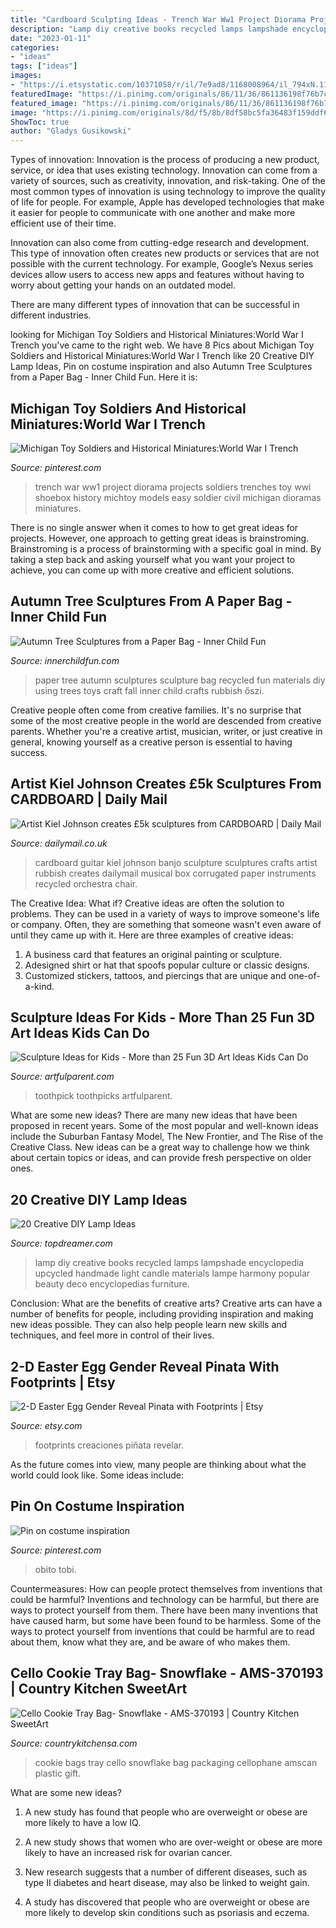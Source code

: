 ```yaml
---
title: "Cardboard Sculpting Ideas - Trench War Ww1 Project Diorama Projects Soldiers Trenches Toy Wwi Shoebox History Michtoy Models Easy Soldier Civil Michigan Dioramas Miniatures"
description: "Lamp diy creative books recycled lamps lampshade encyclopedia upcycled handmade light candle materials lampe harmony popular beauty deco encyclopedias furniture"
date: "2023-01-11"
categories:
- "ideas"
tags: ["ideas"]
images:
- "https://i.etsystatic.com/10371058/r/il/7e9ad8/1168008964/il_794xN.1168008964_m2q9.jpg"
featuredImage: "https://i.pinimg.com/originals/86/11/36/861136198f76b7c1b0dc07b4f49955d6.png"
featured_image: "https://i.pinimg.com/originals/86/11/36/861136198f76b7c1b0dc07b4f49955d6.png"
image: "https://i.pinimg.com/originals/8d/f5/8b/8df58bc5fa36483f159ddf63514634b5.jpg"
ShowToc: true
author: "Gladys Gusikowski"
---
```



Types of innovation:
Innovation is the process of producing a new product, service, or idea that uses existing technology. Innovation can come from a variety of sources, such as creativity, innovation, and risk-taking. 
One of the most common types of innovation is using technology to improve the quality of life for people. For example, Apple has developed technologies that make it easier for people to communicate with one another and make more efficient use of their time. 

Innovation can also come from cutting-edge research and development. This type of innovation often creates new products or services that are not possible with the current technology. For example, Google’s Nexus series devices allow users to access new apps and features without having to worry about getting your hands on an outdated model. 

There are many different types of innovation that can be successful in different industries.

	

		
looking for Michigan Toy Soldiers and Historical Miniatures:World War I Trench you've came to the right web. We have 8 Pics about Michigan Toy Soldiers and Historical Miniatures:World War I Trench like 20 Creative DIY Lamp Ideas, Pin on costume inspiration and also Autumn Tree Sculptures from a Paper Bag - Inner Child Fun. Here it is:
		
    
## Michigan Toy Soldiers And Historical Miniatures:World War I Trench

<img loading=lazy src="https://i.pinimg.com/originals/8d/f5/8b/8df58bc5fa36483f159ddf63514634b5.jpg" onerror="this.onerror=null;this.src='https://tse4.mm.bing.net/th?id=OIP.2BDNGOcG2sYLkbTLrXxDPgAAAA&amp;pid=15.1';" alt="Michigan Toy Soldiers and Historical Miniatures:World War I Trench">

_Source: pinterest.com_

>trench war ww1 project diorama projects soldiers trenches toy wwi shoebox history michtoy models easy soldier civil michigan dioramas miniatures. 

	

There is no single answer when it comes to how to get great ideas for projects. However, one approach to getting great ideas is brainstroming. Brainstroming is a process of brainstorming with a specific goal in mind. By taking a step back and asking yourself what you want your project to achieve, you can come up with more creative and efficient solutions.

    
## Autumn Tree Sculptures From A Paper Bag - Inner Child Fun

<img loading=lazy src="https://innerchildfun.com/wp-content/uploads/2013/09/falltreesculpture2.jpg" onerror="this.onerror=null;this.src='https://tse1.mm.bing.net/th?id=OIP.rXstRrsefgUHTJviqrEz7AHaHa&amp;pid=15.1';" alt="Autumn Tree Sculptures from a Paper Bag - Inner Child Fun">

_Source: innerchildfun.com_

>paper tree autumn sculptures sculpture bag recycled fun materials diy using trees toys craft fall inner child crafts rubbish őszi. 

	

Creative people often come from creative families. It's no surprise that some of the most creative people in the world are descended from creative parents. Whether you're a creative artist, musician, writer, or just creative in general, knowing yourself as a creative person is essential to having success.

    
## Artist Kiel Johnson Creates £5k Sculptures From CARDBOARD | Daily Mail

<img loading=lazy src="http://i.dailymail.co.uk/i/pix/2012/01/31/article-0-118860CE000005DC-975_634x999.jpg" onerror="this.onerror=null;this.src='https://tse1.mm.bing.net/th?id=OIP.k4wGqUI6HuN3KmZrpBwgeAC-Es&amp;pid=15.1';" alt="Artist Kiel Johnson creates £5k sculptures from CARDBOARD | Daily Mail">

_Source: dailymail.co.uk_

>cardboard guitar kiel johnson banjo sculpture sculptures crafts artist rubbish creates dailymail musical box corrugated paper instruments recycled orchestra chair. 

	

The Creative Idea: What if?
Creative ideas are often the solution to problems. They can be used in a variety of ways to improve someone's life or company. Often, they are something that someone wasn't even aware of until they came up with it. Here are three examples of creative ideas: 
1. A business card that features an original painting or sculpture. 
2. Adesigned shirt or hat that spoofs popular culture or classic designs. 
3. Customized stickers, tattoos, and piercings that are unique and one-of-a-kind.

    
## Sculpture Ideas For Kids - More Than 25 Fun 3D Art Ideas Kids Can Do

<img loading=lazy src="https://artfulparent-wpengine.netdna-ssl.com/wp-content/uploads/2014/02/Toothpick-and-Craft-Stick-Sculpture-Ideas-for-Kids.jpg" onerror="this.onerror=null;this.src='https://tse3.mm.bing.net/th?id=OIP.Y1ra0XZuNlUJMqIpDZTf-gHaDt&amp;pid=15.1';" alt="Sculpture Ideas for Kids - More than 25 Fun 3D Art Ideas Kids Can Do">

_Source: artfulparent.com_

>toothpick toothpicks artfulparent. 

	

What are some new ideas?
There are many new ideas that have been proposed in recent years. Some of the most popular and well-known ideas include the Suburban Fantasy Model, The New Frontier, and The Rise of the Creative Class. New ideas can be a great way to challenge how we think about certain topics or ideas, and can provide fresh perspective on older ones.

    
## 20 Creative DIY Lamp Ideas

<img loading=lazy src="http://www.topdreamer.com/wp-content/uploads/2013/09/0f634174e81dc8aa9f81560c7ecc98ab-575x1024.jpg" onerror="this.onerror=null;this.src='https://tse2.mm.bing.net/th?id=OIP.xbLkb18-VC2Idk3m5THogAHaNM&amp;pid=15.1';" alt="20 Creative DIY Lamp Ideas">

_Source: topdreamer.com_

>lamp diy creative books recycled lamps lampshade encyclopedia upcycled handmade light candle materials lampe harmony popular beauty deco encyclopedias furniture. 

	

Conclusion: What are the benefits of creative arts?
Creative arts can have a number of benefits for people, including providing inspiration and making new ideas possible. They can also help people learn new skills and techniques, and feel more in control of their lives.

    
## 2-D Easter Egg Gender Reveal Pinata With Footprints | Etsy

<img loading=lazy src="https://i.etsystatic.com/10371058/r/il/7e9ad8/1168008964/il_794xN.1168008964_m2q9.jpg" onerror="this.onerror=null;this.src='https://tse1.mm.bing.net/th?id=OIP.mWI2LjSQV2cC23gv52zX2gHaIx&amp;pid=15.1';" alt="2-D Easter Egg Gender Reveal Pinata with Footprints | Etsy">

_Source: etsy.com_

>footprints creaciones piñata revelar. 

	

As the future comes into view, many people are thinking about what the world could look like. Some ideas include: 

    
## Pin On Costume Inspiration

<img loading=lazy src="https://i.pinimg.com/originals/86/11/36/861136198f76b7c1b0dc07b4f49955d6.png" onerror="this.onerror=null;this.src='https://tse4.mm.bing.net/th?id=OIP.vvUhDNkR61PsnEA12Whq9wHaFj&amp;pid=15.1';" alt="Pin on costume inspiration">

_Source: pinterest.com_

>obito tobi. 

	

Countermeasures: How can people protect themselves from inventions that could be harmful?
Inventions and technology can be harmful, but there are ways to protect yourself from them. There have been many inventions that have caused harm, but some have been found to be harmless. Some of the ways to protect yourself from inventions that could be harmful are to read about them, know what they are, and be aware of who makes them.

    
## Cello Cookie Tray Bag- Snowflake - AMS-370193 | Country Kitchen SweetArt

<img loading=lazy src="https://www.countrykitchensa.com/catalog/images/ab/ams-370193.jpg" onerror="this.onerror=null;this.src='https://tse2.mm.bing.net/th?id=OIP.IEFXaltFonBjcGSnqPK-PgHaHa&amp;pid=15.1';" alt="Cello Cookie Tray Bag- Snowflake - AMS-370193 | Country Kitchen SweetArt">

_Source: countrykitchensa.com_

>cookie bags tray cello snowflake bag packaging cellophane amscan plastic gift. 

	

What are some new ideas?
1. A new study has found that people who are overweight or obese are more likely to have a low IQ.
2. A new study shows that women who are over-weight or obese are more likely to have an increased risk for ovarian cancer.

3. New research suggests that a number of different diseases, such as type II diabetes and heart disease, may also be linked to weight gain.

4. A study has discovered that people who are overweight or obese are more likely to develop skin conditions such as psoriasis and eczema.

